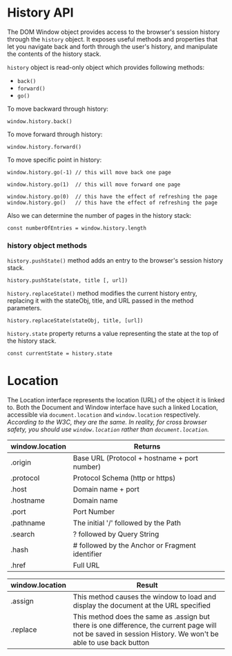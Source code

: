 # History API

The DOM Window object provides access to the browser's session history through the `history` object.
It exposes useful methods and properties that let you navigate back and forth through the user's history, and manipulate the contents of the history stack.

`history` object is read-only object which provides following methods:

- `back()`
- `forward()`
- `go()`

To move backward through history:

```
window.history.back()
```

To move forward through history:

```
window.history.forward()
```

To move specific point in history:

```
window.history.go(-1) // this will move back one page

window.history.go(1)  // this will move forward one page

window.history.go(0)  // this have the effect of refreshing the page
window.history.go()   // this have the effect of refreshing the page
```

Also we can determine the number of pages in the history stack:

```
const numberOfEntries = window.history.length
```

### history object methods

`history.pushState()` method adds an entry to the browser's session history stack.
```
history.pushState(state, title [, url])
```

`history.replaceState()` method modifies the current history entry, replacing it with the stateObj, title, and URL passed in the method parameters.
```
history.replaceState(stateObj, title, [url])
```

`history.state` property returns a value representing the state at the top of the history stack.
```
const currentState = history.state
```


# Location

The Location interface represents the location (URL) of the object it is linked to.
Both the Document and Window interface have such a linked Location, accessible via `document.location` and `window.location` respectively.
*According to the W3C, they are the same. In reality, for cross browser safety, you should use `window.location` rather than `document.location`.*

| window.location 	| Returns                                         	|
|-----------------	|-------------------------------------------------	|
| .origin         	| Base URL (Protocol + hostname + port number)    	|
| .protocol       	| Protocol Schema (http or https)                 	|
| .host           	| Domain name + port                              	|
| .hostname       	| Domain name                                     	|
| .port           	| Port Number                                     	|
| .pathname       	| The initial '/' followed by the Path            	|
| .search         	| ? followed by Query String                      	|
| .hash           	| # followed by the Anchor or Fragment identifier 	|
| .href           	| Full URL                                        	|

| window.location 	| Result                                          	|
|-----------------	|-------------------------------------------------	|
| .assign         	| This method causes the window to load and display the document at the URL specified |
| .replace          | This method does the same as .assign but there is one difference, the current page will not be saved in session History. We won't be able to use back button |
